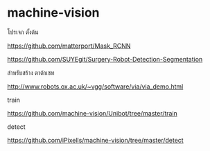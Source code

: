 # machine-vision

โปรเจก ตั้งต้น

https://github.com/matterport/Mask_RCNN

https://github.com/SUYEgit/Surgery-Robot-Detection-Segmentation

สำหรับสร้าง ตาต้าเซท

http://www.robots.ox.ac.uk/~vgg/software/via/via_demo.html

train

https://github.com/machine-vision/Unibot/tree/master/train

detect

https://github.com/iPixells/machine-vision/tree/master/detect

